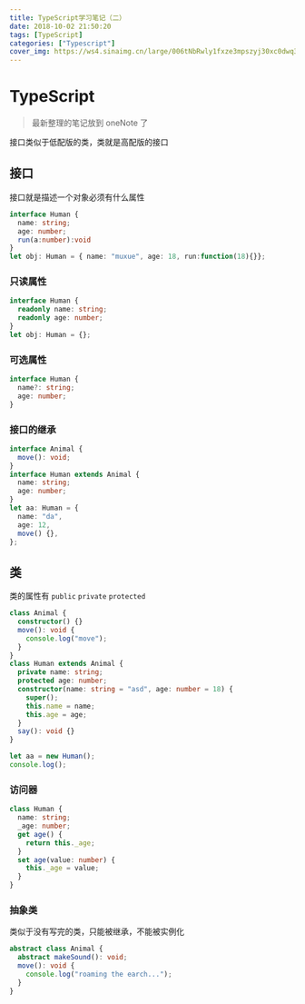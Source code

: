 ```yaml
---
title: TypeScript学习笔记（二）
date: 2018-10-02 21:50:20
tags: [TypeScript]
categories: ["Typescript"]
cover_img: https://ws4.sinaimg.cn/large/006tNbRwly1fxze3mpszyj30xc0dwq3z.jpg
---
```


# TypeScript

> 最新整理的笔记放到 oneNote 了

接口类似于低配版的类，类就是高配版的接口

## 接口

接口就是描述一个对象必须有什么属性

```typescript
interface Human {
  name: string;
  age: number;
  run(a:number):void
}
let obj: Human = { name: "muxue", age: 18, run:function(18){}};
```

<!--more-->

### 只读属性

```typescript
interface Human {
  readonly name: string;
  readonly age: number;
}
let obj: Human = {};
```

### 可选属性

```typescript
interface Human {
  name?: string;
  age: number;
}
```

### 接口的继承

```typescript
interface Animal {
  move(): void;
}
interface Human extends Animal {
  name: string;
  age: number;
}
let aa: Human = {
  name: "da",
  age: 12,
  move() {},
};
```

## 类

类的属性有 `public` `private` `protected`

```typescript
class Animal {
  constructor() {}
  move(): void {
    console.log("move");
  }
}
class Human extends Animal {
  private name: string;
  protected age: number;
  constructor(name: string = "asd", age: number = 18) {
    super();
    this.name = name;
    this.age = age;
  }
  say(): void {}
}

let aa = new Human();
console.log();
```

### 访问器

```typescript
class Human {
  name: string;
  _age: number;
  get age() {
    return this._age;
  }
  set age(value: number) {
    this._age = value;
  }
}
```

### 抽象类

类似于没有写完的类，只能被继承，不能被实例化

```typescript
abstract class Animal {
  abstract makeSound(): void;
  move(): void {
    console.log("roaming the earch...");
  }
}
```
